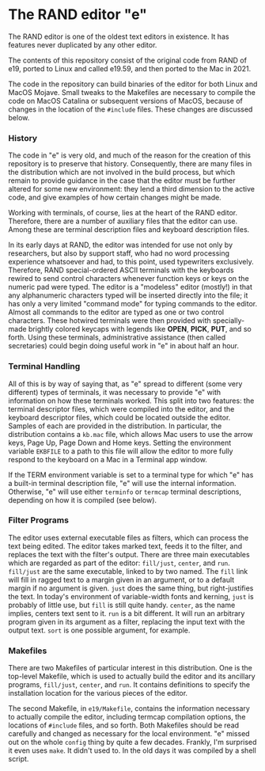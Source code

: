 # The RAND editor "e"

The RAND editor is one of the oldest text editors in existence.  It has
features never duplicated by any other editor.

The contents of this
repository consist of the original code from RAND of e19, ported to Linux
and called e19.59, and then ported to the Mac in 2021.

The code in the
repository can build binaries of the editor for both Linux and MacOS
Mojave.  Small tweaks to the Makefiles are necessary to compile the
code on MacOS Catalina
or subsequent versions of MacOS, because of changes in the location
of the `#include` files.  These changes are discussed below.

### History

The code in "e" is very old, and much of the reason for the creation
of this repository is to preserve that history.  Consequently, there
are many files in the distribution which are not involved in the build
process, but which remain to provide guidance in the case that the editor
must be further altered for some new environment: they lend a third
dimension to the active code, and give examples of how certain
changes might be made.

Working with terminals, of course, lies at the heart of the RAND editor.
Therefore, there are a number of auxiliary files that the editor can use.
Among these are terminal description files and keyboard description files.

In its early days at RAND, the editor was intended for use not only by
researchers, but also by support staff, who had no word processing
experience whatsoever and had, to this point, used typewriters exclusively.
Therefore, RAND special-ordered ASCII terminals with the keyboards rewired
to send control characters whenever function keys or keys on the numeric
pad were typed.  The editor is a "modeless" editor (mostly!) in that any
alphanumeric characters typed will be inserted directly into the file; it
has only a very limited "command mode" for typing commands to the editor.
Almost all commands to the editor are typed as one or two control
characters.  These hotwired terminals were then provided with
specially-made brightly colored keycaps with legends like **OPEN**,
**PICK**, **PUT**,
and so forth.  Using these terminals, administrative assistance (then
called secretaries) could begin doing useful work in "e" in about half an
hour.

### Terminal Handling

All of this is by way of saying that, as "e" spread to different (some very
different) types of terminals, it was necessary to provide "e" with
information on how these terminals worked.  This split into two features:
the terminal descriptor files, which were compiled into the editor, and the
keyboard descriptor files, which could be located outside the editor.
Samples of each are provided in the distribution.  In particular, the
distribution contains a `kb.mac` file, which allows Mac users to use the
arrow keys, Page Up, Page Down and Home keys.  Setting the environment
variable `EKBFILE` to a path to this file will allow the editor to more
fully respond to the keyboard on a Mac in a Terminal app window.

If the TERM environment variable is set to a terminal type for which "e"
has a built-in terminal description file, "e" will use the internal
information.  Otherwise, "e" will use either `terminfo` or `termcap`
terminal descriptions, depending on how it is compiled (see below).

### Filter Programs

The editor uses external executable files as filters, which can process the
text being edited.  The editor takes marked text, feeds it to the filter,
and replaces the text with the filter's output.  There are three main
executables which are regarded as part of the editor: `fill/just`,
`center`, and `run`.  `fill/just` are the same executable, linked to by two
named.  The `fill` link will fill in ragged text to a margin given in an
argument, or to a default margin if no argument is given.  `just` does the
same thing, but right-justifies the text.  In today's environment of
variable-width fonts and kerning, `just` is probably of little use, but
`fill` is still quite handy.  `center`, as the name implies, centers text
sent to it.  `run` is a bit different.  It will run an arbitrary program
given in its argument as a filter, replacing the input text with the output
text.  `sort` is one possible argument, for example.

### Makefiles

There are two Makefiles of particular interest in this distribution.  One
is the top-level Makefile, which is used to actually build the editor and
its ancillary programs, `fill/just`, `center`, and `run`.  It contains
definitions to specify the installation location for the various pieces of
the editor.

The second Makefile, in `e19/Makefile`, contains the information necessary to
actually compile the editor, including termcap compilation options, the
locations of `#include` files, and so forth.  Both Makefiles should be read
carefully and changed as necessary for the local environment.  "e" missed
out on the whole `config` thing by quite a few decades.  Frankly, I'm
surprised it even uses `make`.  It didn't used to.  In the old days it was
compiled by a shell script.

